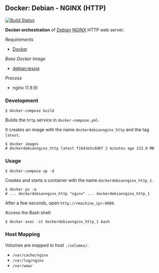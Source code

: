 ## Docker: Debian - NGINX (HTTP)

[![Build Status](https://travis-ci.org/ericmdev/docker.debian-nginx.svg?branch=master)](https://travis-ci.org/ericmdev/docker.debian-nginx)

**Docker orchestration** of [Debian](https://www.debian.org/) [NGINX](https://www.nginx.com/) HTTP web server.

*Requirements*
- [Docker](https://www.docker.com/) 

*Base Docker Image*
- [debian:jessie](https://hub.docker.com/_/debian/)

*Process*
- nginx (1.9.9)

### Development

    $ docker-compose build

Builds the `http` service in `docker-compose.yml`.

It creates an image with the name `dockerdebiannginx_http` and the tag `latest`.

    $ docker images
    # dockerdebiannginx_http latest f1643e5cdd6f 2 minutes ago 133.9 MB

### Usage

    $ docker-compose up -d

Creates and starts a container with the name `dockerdebiannginx_http_1`.

    $ docker ps -a
    # ... dockerdebiannginx_http "nginx" ... dockerdebiannginx_http_1

After a few seconds, open `http://<machine_ip>:8080`.

Access the Bash shell:

    $ docker exec -it dockerdebiannginx_http_1 bash

### Host Mapping

Volumes are mapped to host `./volumes/`.
- `/var/cache/nginx`
- `/var/log/nginx`
- `/var/www/`
